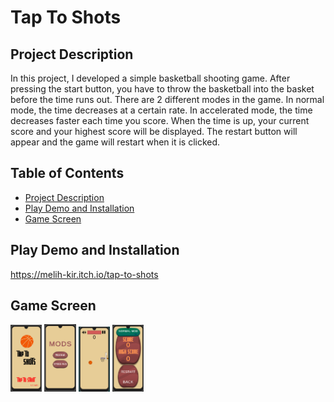 
# Tap To Shots

## Project Description
In this project, I developed a simple basketball shooting game. After pressing the start button, you have to throw the basketball into the basket before the time runs out. There are 2 different modes in the game. In normal mode, the time decreases at a certain rate. In accelerated mode, the time decreases faster each time you score. When the time is up, your current score and your highest score will be displayed. The restart button will appear and the game will restart when it is clicked.

## Table of Contents

- [Project Description](#Project-Description)
- [Play Demo and Installation](#Live-Demo-and-Installation)
- [Game Screen](#Game-Screen)


## Play Demo and Installation
https://melih-kir.itch.io/tap-to-shots

## Game Screen


<img src="./TapToShot/ReadmeAssets/start.png.png" alt="racegif" width="10%"/>
<img src="./TapToShot/ReadmeAssets/mod.png.png" alt="racegif" width="10%"/>
<img src="./TapToShot/ReadmeAssets/game.png.png" alt="racegif" width="10%"/>
<img src="./TapToShot/ReadmeAssets/speed.png.png" alt="racegif" width="10%"/>
